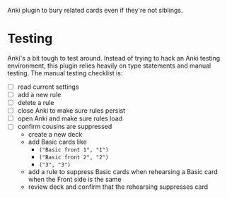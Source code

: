 Anki plugin to bury related cards even if they're not siblings.

# Testing

Anki's a bit tough to test around. Instead of trying to hack an Anki testing
environment, this plugin relies heavily on type statements and manual testing.
The manual testing checklist is:

- [ ] read current settings
- [ ] add a new rule
- [ ] delete a rule
- [ ] close Anki to make sure rules persist
- [ ] open Anki and make sure rules load
- [ ] confirm cousins are suppressed
  - create a new deck
  - add Basic cards like
    - `("Basic front 1", "1")`
    - `("Basic front 2", "2")`
    - `("3", "3")`
  -  add a rule to suppress Basic cards when rehearsing a Basic card when the Front side is the same
  - review deck and confirm that the rehearsing suppresses card
